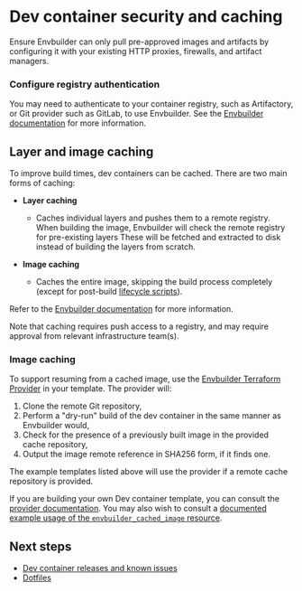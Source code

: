 # Dev container security and caching

Ensure Envbuilder can only pull pre-approved images and artifacts by configuring it with your
existing HTTP proxies, firewalls, and artifact managers.

### Configure registry authentication

You may need to authenticate to your container registry, such as Artifactory, or
Git provider such as GitLab, to use Envbuilder. See the
[Envbuilder documentation](https://github.com/coder/envbuilder/blob/main/docs/container-registry-auth.md)
for more information.

## Layer and image caching

To improve build times, dev containers can be cached. There are two main forms
of caching:

- **Layer caching**

  - Caches individual layers and pushes them to a remote registry. When building
    the image, Envbuilder will check the remote registry for pre-existing layers
    These will be fetched and extracted to disk instead of building the layers
    from scratch.

- **Image caching**

  - Caches the entire image, skipping the build process completely (except for
    post-build
    [lifecycle scripts](./add-devcontainer.md#dev-container-lifecycle-scripts)).

Refer to the
[Envbuilder documentation](https://github.com/coder/envbuilder/blob/main/docs/caching.md)
for more information.

Note that caching requires push access to a registry, and may require approval from relevant infrastructure team(s).

### Image caching

To support resuming from a cached image, use the
[Envbuilder Terraform Provider](https://github.com/coder/terraform-provider-envbuilder)
in your template. The provider will:

1. Clone the remote Git repository,
1. Perform a "dry-run" build of the dev container in the same manner as
   Envbuilder would,
1. Check for the presence of a previously built image in the provided cache
   repository,
1. Output the image remote reference in SHA256 form, if it finds one.

The example templates listed above will use the provider if a remote cache
repository is provided.

If you are building your own Dev container template, you can consult the
[provider documentation](https://registry.terraform.io/providers/coder/envbuilder/latest/docs/resources/cached_image).
You may also wish to consult a
[documented example usage of the `envbuilder_cached_image` resource](https://github.com/coder/terraform-provider-envbuilder/blob/main/examples/resources/envbuilder_cached_image/envbuilder_cached_image_resource.tf).

## Next steps

- [Dev container releases and known issues](./devcontainer-releases-known-issues.md)
- [Dotfiles](../../../../user-guides/workspace-dotfiles.md)
